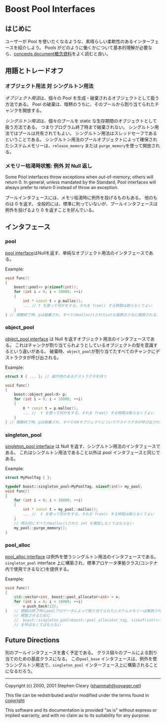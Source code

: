 # Boost Pool Interfaces

## はじめに

ユーザーが Pool を使いたくなるような、素晴らしい柔軟性のあるインターフェースを紹介しよう。
Pools がどのように働くかについて基本的理解が必要なら、[concepts document概念資料](concepts.md)をよく読むと良い。

## 用語とトレードオフ

### オブジェクト用法 対 シングルトン用法

*オブジェクト用法*は、個々の Pool を生成・破棄されるオブジェクトとして扱う方法である。
Pool の破棄は、暗黙のうちに、そのプールから割り当てられたチャンクを開放する。

*シングルトン用法*は、個々のプールを static な生存期間のオブジェクトとして扱う方法である。
つまりプログラム終了時まで破棄されない。
シングルトン用法ではプールは共有されてもよい。
シングルトン用法はスレッドセーフであるということである。
シングルトン用法のプールオブジェクトによって確保されたシステムメモリーは、`release_memory` または `purge_memory`を使って開放される。

### メモリー枯渇時状態: 例外 対 Null 返し

Some Pool interfaces throw exceptions when out-of-memory; others will return 0.
In general, unless mandated by the Standard, Pool interfaces will always prefer to return 0 instead of throw an exception.

プールインタフェースには、メモリ枯渇時に例外を投げるものもある。
他のものは 0 を返す。
全般的には、標準に則っていないが、プールインタフェースは例外を投げるより 0 を返すことを好んでいる。

## インタフェース

### pool

[pool interface](interfaces/pool.md)はNullを返す、単純なオブジェクト用法のインタフェースである。

Example:

```cpp
void func()
{
	boost::pool<> p(sizeof(int));
	for (int i = 0; i < 10000; ++i)
	{
		int * const t = p.malloc();
		... // t を使って何かをする。それを free() する時間は取らなくてよい
	}
} // 関数終了時、pは破棄され、すべてのmalloc()されたintも暗黙のうちに開放される。
```

### object_pool

[object_pool interface](interfaces/object_pool.md) は Null を返すオブジェクト用法のインタフェースである。
これはチャンクが割り当てられようとしているオブジェクトの型を意識するという違いがある。
破棄時、`object_pool`が割り当てたすべてのチャンクにデストラクタが呼び出される。

Example:

```cpp
struct X { ... }; // 副作用のあるデストラクタを持つ

void func()
{
	boost::object_pool<X> p;
	for (int i = 0; i < 10000; ++i)
	{
		X * const t = p.malloc();
		... //  t を使って何かをする。それを free() する時間は取らなくてよい
	}
} // 関数終了時、pは破棄され、すべてのXオブジェクトについてデストラクタが呼び出される。
```

### singleton_pool

[singleton_pool interface](interfaces/singleton_pool.md) は Null を返す、シングルトン用法のインタフェースである。
これはシングルトン用法であること以外は pool インタフェースと同じである。

Example:

```cpp
struct MyPoolTag { };

typedef boost::singleton_pool<MyPoolTag, sizeof(int)> my_pool;
void func()
{
	for (int i = 0; i < 10000; ++i)
	{
		int * const t = my_pool::malloc();
		... //  t を使って何かをする。それを free() する時間は取らなくてよい
	}
	// 明示的にすべてのmalloc()された int を開放しなくてはならない
	my_pool::purge_memory();
}
```

### pool_alloc

[pool_alloc interface](interfaces/pool_alloc.md) は例外を使うシングルトン用法のインタフェースである。
`singleton_pool` interface 上に構築され、標準アロケータ準拠クラス(コンテナ内で使用できるなど)を提供する。

Example:

```cpp
void func()
{
	std::vector<int, boost::pool_allocator<int> > v;
	for (int i = 0; i < 10000; ++i)
		v.push_back(13);
}	// 関数の終了時にpoolアロケータによって割り当てられたシステムメモリーは解放されないので、
	// 開放させるために
	//  boost::singleton_pool<boost::pool_allocator_tag, sizeof(int)>::release_memory()
	// を呼ばなくてはならない
```

## Future Directions

別のプールインタフェースを書く予定である。
クラス個々のプールによる割り当てのための基底クラスになる。
この`pool_base` インタフェースは、例外を使うシングルトン用法で、`singleton_pool` インターフェース上に構築されることになるだろう。

---

Copyright (c) 2000, 2001 Stephen Cleary ([shammah@voyager.net](mailto:shammah@voyager.net))

This file can be redistributed and/or modified under the terms found in [copyright](copyright.md)

This software and its documentation is provided "as is" without express or implied warranty, and with no claim as to its suitability for any purpose.

